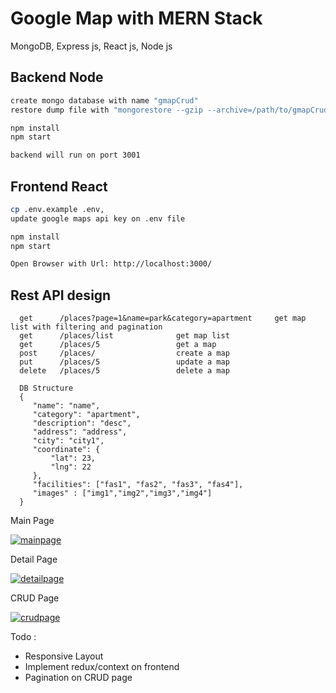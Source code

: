 # Google Map with MERN Stack

MongoDB, Express js, React js, Node js


## Backend Node

```bash
create mongo database with name "gmapCrud"
restore dump file with "mongorestore --gzip --archive=/path/to/gmapCrud.archive"

npm install
npm start

backend will run on port 3001

```


## Frontend React

```bash
cp .env.example .env, 
update google maps api key on .env file

npm install
npm start

Open Browser with Url: http://localhost:3000/

```

## Rest API design

```
  get      /places?page=1&name=park&category=apartment     get map list with filtering and pagination
  get      /places/list              get map list
  get      /places/5                 get a map
  post     /places/                  create a map
  put      /places/5                 update a map
  delete   /places/5                 delete a map
    
  DB Structure
  {
     "name": "name",
     "category": "apartment",
     "description": "desc",
     "address": "address",
     "city": "city1",
     "coordinate": {
         "lat": 23,
         "lng": 22
     },
     "facilities": ["fas1", "fas2", "fas3", "fas4"],
     "images" : ["img1","img2","img3","img4"]
  }
```

Main Page

<a href="https://ibb.co/Jcb9wbX"><img src="https://i.ibb.co/FhfFLfG/mainpage.png" alt="mainpage" border="0"></a>




Detail Page

<a href="https://ibb.co/M7Zybpc"><img src="https://i.ibb.co/bXQjxLs/detailpage.png" alt="detailpage" border="0"></a>



CRUD Page

<a href="https://ibb.co/4Ky2NcS"><img src="https://i.ibb.co/pbDQXgK/crudpage.png" alt="crudpage" border="0" /></a>


Todo : 
- Responsive Layout
- Implement redux/context on frontend
- Pagination on CRUD page


